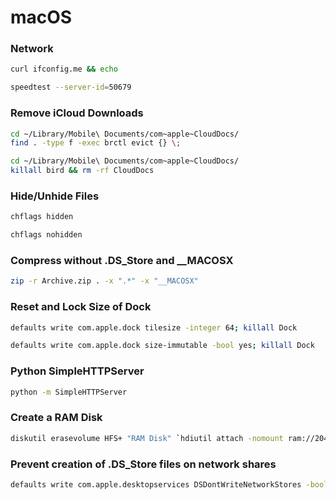 # macOS

### Network
```bash
curl ifconfig.me && echo
```
```bash
speedtest --server-id=50679
```

### Remove iCloud Downloads
```bash
cd ~/Library/Mobile\ Documents/com~apple~CloudDocs/
find . -type f -exec brctl evict {} \;
```
```bash
cd ~/Library/Mobile\ Documents/com~apple~CloudDocs/
killall bird && rm -rf CloudDocs
```

### Hide/Unhide Files
```bash
chflags hidden 
```
```bash
chflags nohidden 
```

### Compress without .DS_Store and __MACOSX
```bash
zip -r Archive.zip . -x ".*" -x "__MACOSX"
```

### Reset and Lock Size of Dock
```bash
defaults write com.apple.dock tilesize -integer 64; killall Dock
```
```bash
defaults write com.apple.dock size-immutable -bool yes; killall Dock
```

### Python SimpleHTTPServer
```bash
python -m SimpleHTTPServer
```

### Create a RAM Disk
```bash
diskutil erasevolume HFS+ "RAM Disk" `hdiutil attach -nomount ram://2048000`
```

### Prevent creation of .DS_Store files on network shares
```bash
defaults write com.apple.desktopservices DSDontWriteNetworkStores -bool TRUE
```
